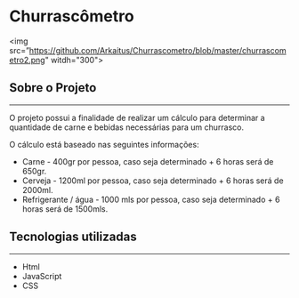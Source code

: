 # Churrascômetro

<img src=”https://github.com/Arkaitus/Churrascometro/blob/master/churrascometro2.png" witdh="300">

## Sobre o Projeto
---
O projeto possui a finalidade de realizar um cálculo para determinar a quantidade de carne e bebidas necessárias para um churrasco.

O cálculo está baseado nas seguintes informações:

- Carne - 400gr por pessoa, caso seja determinado + 6 horas será de 650gr.
- Cerveja - 1200ml por pessoa, caso seja determinado + 6 horas será de 2000ml.
- Refrigerante / água - 1000 mls por pessoa, caso seja determinado + 6 horas será de 1500mls.


## Tecnologias utilizadas 
---
- Html
- JavaScript
- CSS

